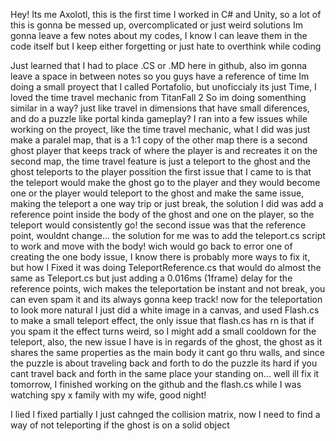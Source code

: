 Hey! Its me Axolotl, this is the first time I worked in C# and Unity, so a lot of this is gonna be messed up, overcomplicated or just weird solutions
Im gonna leave a few notes about my codes, I know I can leave them in the code itself but I keep either forgetting or just hate to overthink while coding

Just learned that I had to place .CS or .MD here in github, also im gonna leave a space in between notes so you guys have a reference of time
Im doing a small proyect that I called Portafolio, but unoficcialy its just Time, I loved the time travel mechanic from TitanFall 2
So im doing somenthing similar in a way? just like travel in dimensions that have small diferences, and do a puzzle like portal kinda gameplay?
I ran into a few issues while working on the proyect, like the time travel mechanic, what I did was just make a paralel map, that is a 1:1 copy of the other map
there is a second ghost player that keeps track of where the player is and recreates it on the second map, the time travel feature is just a teleport to the ghost
and the ghost teleports to the player possition the first issue that I came to is that the teleport would make the ghost go to the player and they would become one
or the player would teleport to the ghost and make the same issue, making the teleport a one way trip or just break, the solution I did was add a reference point
inside the body of the ghost and one on the player, so the teleport would consistently go! the second issue was  that the reference point, wouldnt change...
the solution for me was to add the teleport.cs script to work and move with the body! wich would go back to error one of creating the one body issue,
I know there is probably more ways to fix it, but how I Fixed it was doing TeleportReference.cs that would do almost the same as Teleport.cs but just adding a 0.016ms
(1frame) delay for the reference points, wich makes the teleportation be instant and not break, you can even spam it and its always gonna keep track!
now for the teleportation to look more natural I just did a white image in a canvas, and used Flash.cs to make a small teleport effect, the only issue
that flash.cs has rn is that if you spam it the effect turns weird, so I might add a small cooldown for the teleport, also, the new issue I have is in regards
of the ghost, the ghost as it shares the same properties as the main body it cant go thru walls, and since the puzzle is about traveling back and forth to
do the puzzle its hard if you cant travel back and forth in the same place your standing on... well ill fix it tomorrow, I finished working on the github
and the flash.cs while I was watching spy x family with my wife, good night!

I lied I fixed partially I just cahnged the collision matrix, now I need to find a way of not teleporting if the ghost is on a solid object
